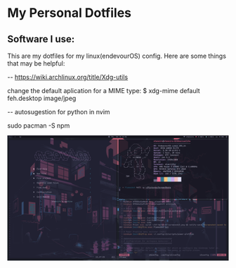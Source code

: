 # My Personal Dotfiles

## Software I use:


This are my dotfiles for my linux(endevourOS) config. Here are some things that
may be helpful:

-- https://wiki.archlinux.org/title/Xdg-utils

change the default aplication for a MIME type:
$ xdg-mime default feh.desktop image/jpeg

-- autosugestion for python in nvim

sudo pacman -S npm

![SCREEN](/Pictures/2022-07-14_16-52.png)
